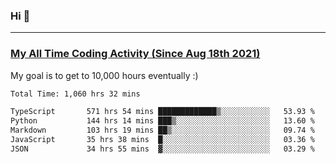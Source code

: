 ### Hi 🙂

---

### <a href="https://wakatime.com/@Eroxl">My All Time Coding Activity (Since Aug 18th 2021)</a>
My goal is to get to 10,000 hours eventually :)
<!--START_SECTION:waka-->

```txt
Total Time: 1,060 hrs 32 mins

TypeScript       571 hrs 54 mins █████████████▒░░░░░░░░░░░   53.93 %
Python           144 hrs 14 mins ███▒░░░░░░░░░░░░░░░░░░░░░   13.60 %
Markdown         103 hrs 19 mins ██▒░░░░░░░░░░░░░░░░░░░░░░   09.74 %
JavaScript       35 hrs 38 mins  █░░░░░░░░░░░░░░░░░░░░░░░░   03.36 %
JSON             34 hrs 55 mins  ▓░░░░░░░░░░░░░░░░░░░░░░░░   03.29 %
```

<!--END_SECTION:waka-->
